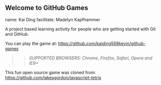 ## Welcome to GitHub Games

name: Kai Ding
facilitate: Madelyn Kapfhammer



A project based learning activity for people who are getting started with Git and GitHub.

You can play the game at: https://github.com/kaiding568kevin/github-games

>> _*SUPPORTED BROWSERS*: Chrome, Firefox, Safari, Opera and IE9+_

This fun open source game was cloned from: https://github.com/jakesgordon/javascript-tetris
